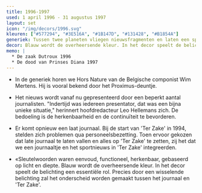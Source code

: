 ```yaml
---
title: 1996-1997
used: 1 april 1996 - 31 augustus 1997
layout: set
icon: "/img/decors/1996.svg"
kleuren: ["#577294", "#3E516A", "#1B147D", "#131428", "#B1854A"]
generiek: Tussen twee planeten vliegen nieuwsfragmenten en laten een spoor na. Uiteindelijk kruisen de lijnen elkaar en komt het logo van Het Journaal of Ter Zake tevoorschijn.
decor: Blauw wordt de overheersende kleur. In het decor speelt de belichting een essentiële rol. Precies door een wisselende belichting zal het onderscheid worden gemaakt tussen het journaal en 'Ter Zake'.
memo: |
  * De zaak Dutroux 1996
  * De dood van Prinses Diana 1997
---
```


* In de generiek horen we Hors Nature van de Belgische componist Wim Mertens. Hij is vooral bekend door het Proximus-deuntje.

* Het nieuws wordt vanaf nu gepresenteerd door een beperkt aantal journalisten. "Indertijd was iedereen presentator, dat was een bijna unieke situatie," herinnert hoofdredacteur Leo Hellemans zich. De bedoeling is de herkenbaarheid en de continuïteit te bevorderen.

* Er komt opnieuw een laat journaal. Bij de start van 'Ter Zake' in 1994, stelden zich problemen qua personeelsbezetting. Toen ervoor gekozen dat late journaal te laten vallen en alles op 'Ter Zake' te zetten, zij het dat we een journaaltje en het sportnieuws in 'Ter Zake' integreerden.

* «Sleutelwoorden waren eenvoud, functioneel, herkenbaar, gebaseerd op licht en diepte. Blauw wordt de overheersende kleur. In het decor speelt de belichting een essentiële rol. Precies door een wisselende belichting zal het onderscheid worden gemaakt tussen het journaal en 'Ter Zake'.

